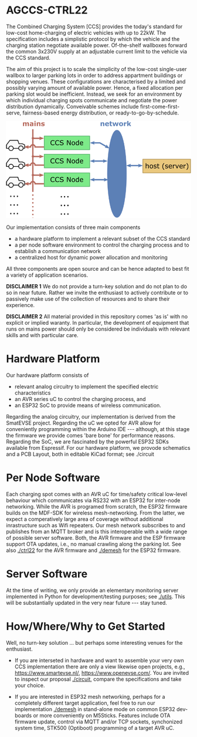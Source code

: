AGCCS-CTRL22
============

The Combined Charging System [CCS] provides the today's standard for low-cost home-charging of electric vehicles with up to 22kW. The specification includes a simplistic protocol by which the vehicle and the charging station negotiate available power. Of-the-shelf wallboxes forward the common 3x230V supply at an adjustable current limit to the vehicle via the CCS standard.

The aim of this project is to scale the simplicity of the low-cost single-user wallbox to larger parking lots in order to address appartment buildings or shopping venues. These configurations are characterised by a limited and possibly varying amount of available power. Hence, a fixed allocation per parking slot would be inefficient. Instead, we seek for an environment by which individual charging spots communicate and negotiate the power distribution dynamically. Conveivable schemes include first-come-first-serve, fairness-based energy distribution, or ready-to-go-by-schedule. 



<img src="./images/powerdist.png" alt="Dynamic Power Allocation" style="zoom: 67%;" />



Our implementation consists of three main components

- a hardware platform to implement a relevant subset of the CCS standard
- a per node software environment to control the charging process and to establish a communication network
- a centralized host for dynamic power allocation and monitoring 

All three components are open source and can be hence adapted to best fit a variety of application scenarios.

**DISCLAIMER 1** We do not provide a turn-key solution and do not plan to do so in near future. Rather we invite the enthusiast to actively contribute or to passively make use of the collection of resources and to share their experience.

**DISCLAIMER 2** All material provided in this repository comes 'as is' with no explicit or implied waranty. In particular, the development of equipment that runs on mains power should only be considered
be individuals with relevant skills and with particular care.



# Hardware Platform

Our hardware platform consists of 

+ relevant analog circuitry to implement the specified electric characteristics
+ an AVR series uC to control the charging process, and
+ an ESP32 SoC to provide means of wireless communication. 

Regarding the analog circuitry, our implementation is derived from the SmatEVSE project. Regarding the uC we opted for AVR allow for conveniently programming within the Arduino IDE --- although, at this stage the firmware we provide comes 'bare bone' for performance reasons. Regarding the SoC, we are fascinated by the powerful ESP32 SDKs available from Espressif. For our hardware platform, we provode schematics and a PCB Layout, both in editable KiCad format; see ./circuit



# Per Node Software

Each charging spot comes with an AVR uC for time/safety critical low-level behaviour which communicates via RS232 with an ESP32 for inter-node networking. While the AVR is programed from scratch, the ESP32 firmware builds on the MDF-SDK for wireless mesh-networking. From the latter, we expect a comperatively large area of coverage without additional inrastructure such as Wifi repeaters. Our mesh network subscribes to and publishes from an MQTT broker and is this interoperable with a wide range of possible server software. Both, the AVR firmware and the ESP firmware support OTA updates, i.e., no manual crawling along the parking lot. See also [./ctrl22](./ctrl22/) for the AVR firmware and [./demesh](./demesh/) for the ESP32 firmware.


# Server Software

At the time of writing, we only provide an elementary monitoring server implemented in Python
for development/testing purposes; see [./utils](./utils/). This will be substantially updated in the
very near future --- stay tuned.



# How/Where/Why to Get Started

Well, no turn-key solution ... but perhaps some interesting venues for the enthusiast.

- If you are interseted in hardware and want to assemble your very own CCS implementation there are only a view likewise open projects, e.g.,  https://www.smartevse.nl/,  https://www.openevse.com/. You are invited to inspect our proposal [./circuit](./circuit/), compare the specifications and take your choice.

- If you are interested in ESP32 mesh networking, perhaps for a completely different target application, feel free to run our implementation [./demesh](./demesh/) in stand-alone mode on common ESP32 dev-boards or more conveniently on M5Sticks. Features include OTA firmware update, control via MQTT and/or TCP sockets, synchonized system time, STK500 (Optiboot) programming of a target AVR uC.

  



